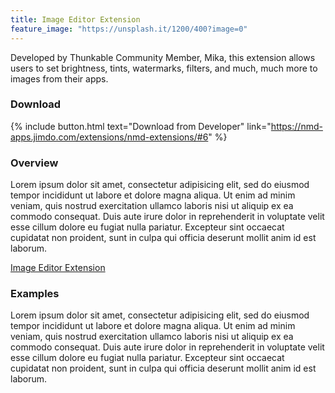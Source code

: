 ```yaml
---
title: Image Editor Extension
feature_image: "https://unsplash.it/1200/400?image=0"
---
```


Developed by Thunkable Community Member, Mika, this extension allows users to set brightness, tints, watermarks, filters, and much, much more to images from their apps.


<!-- more -->

### Download

{% include button.html text="Download from Developer" link="https://nmd-apps.jimdo.com/extensions/nmd-extensions/#6" %}

### Overview

Lorem ipsum dolor sit amet, consectetur adipisicing elit, sed do eiusmod
tempor incididunt ut labore et dolore magna aliqua. Ut enim ad minim veniam,
quis nostrud exercitation ullamco laboris nisi ut aliquip ex ea commodo
consequat. Duis aute irure dolor in reprehenderit in voluptate velit esse
cillum dolore eu fugiat nulla pariatur. Excepteur sint occaecat cupidatat non
proident, sunt in culpa qui officia deserunt mollit anim id est laborum.

[Image Editor Extension](https://nmd-apps.jimdo.com/extensions/nmd-extensions/#6)

### Examples

Lorem ipsum dolor sit amet, consectetur adipisicing elit, sed do eiusmod
tempor incididunt ut labore et dolore magna aliqua. Ut enim ad minim veniam,
quis nostrud exercitation ullamco laboris nisi ut aliquip ex ea commodo
consequat. Duis aute irure dolor in reprehenderit in voluptate velit esse
cillum dolore eu fugiat nulla pariatur. Excepteur sint occaecat cupidatat non
proident, sunt in culpa qui officia deserunt mollit anim id est laborum.
